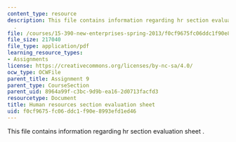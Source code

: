 ```yaml
---
content_type: resource
description: This file contains information regarding hr section evaluation sheet
  .
file: /courses/15-390-new-enterprises-spring-2013/f0cf9675fc06ddc1f90e8993efd1ed46_MIT15_390S13_hrsectsheet.pdf
file_size: 217040
file_type: application/pdf
learning_resource_types:
- Assignments
license: https://creativecommons.org/licenses/by-nc-sa/4.0/
ocw_type: OCWFile
parent_title: Assignment 9
parent_type: CourseSection
parent_uid: 8964a99f-c3bc-9d9b-ea16-2d0713facfd3
resourcetype: Document
title: Human resources section evaluation sheet
uid: f0cf9675-fc06-ddc1-f90e-8993efd1ed46
---
```

This file contains information regarding hr section evaluation sheet .